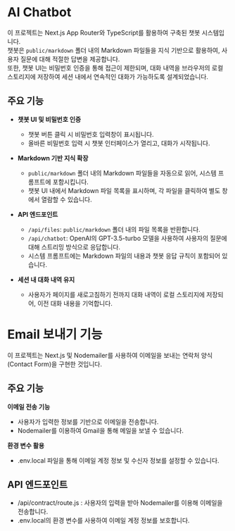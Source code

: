 # AI Chatbot

이 프로젝트는 Next.js App Router와 TypeScript를 활용하여 구축된 챗봇 시스템입니다.  
챗봇은 `public/markdown` 폴더 내의 Markdown 파일들을 지식 기반으로 활용하여, 사용자 질문에 대해 적절한 답변을 제공합니다.  
또한, 챗봇 UI는 비밀번호 인증을 통해 접근이 제한되며, 대화 내역을 브라우저의 로컬 스토리지에 저장하여 세션 내에서 연속적인 대화가 가능하도록 설계되었습니다.

## 주요 기능

- **챗봇 UI 및 비밀번호 인증**

  - 챗봇 버튼 클릭 시 비밀번호 입력창이 표시됩니다.
  - 올바른 비밀번호 입력 시 챗봇 인터페이스가 열리고, 대화가 시작됩니다.

- **Markdown 기반 지식 확장**

  - `public/markdown` 폴더 내의 Markdown 파일들을 자동으로 읽어, 시스템 프롬프트에 포함시킵니다.
  - 챗봇 UI 내에서 Markdown 파일 목록을 표시하며, 각 파일을 클릭하여 별도 창에서 열람할 수 있습니다.

- **API 엔드포인트**

  - `/api/files`: `public/markdown` 폴더 내의 파일 목록을 반환합니다.
  - `/api/chatbot`: OpenAI의 GPT-3.5-turbo 모델을 사용하여 사용자의 질문에 대해 스트리밍 방식으로 응답합니다.
  - 시스템 프롬프트에는 Markdown 파일의 내용과 챗봇 응답 규칙이 포함되어 있습니다.

- **세션 내 대화 내역 유지**
  - 사용자가 페이지를 새로고침하기 전까지 대화 내역이 로컬 스토리지에 저장되어, 이전 대화 내용을 기억합니다.

# Email 보내기 기능

이 프로젝트는 Next.js 및 Nodemailer를 사용하여 이메일을 보내는 연락처 양식(Contact Form)을 구현한 것입니다.

## 주요 기능

**이메일 전송 기능**

- 사용자가 입력한 정보를 기반으로 이메일을 전송합니다.
- Nodemailer를 이용하여 Gmail을 통해 메일을 보낼 수 있습니다.

**환경 변수 활용**

- .env.local 파일을 통해 이메일 계정 정보 및 수신자 정보를 설정할 수 있습니다.

## API 엔드포인트

- /api/contract/route.js : 사용자의 입력을 받아 Nodemailer를 이용해 이메일을 전송합니다.
- .env.local의 환경 변수를 사용하여 이메일 계정 정보를 보호합니다.
